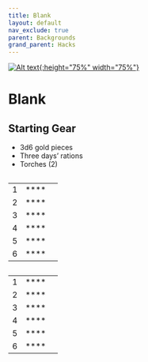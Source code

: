 ```yaml
---
title: Blank
layout: default
nav_exclude: true
parent: Backgrounds
grand_parent: Hacks
---
```


[![Alt text](/img/backgrounds/background.jpg "East of the Sun and West of the Moon, illustrated by Kay Nielsen"){:height="75%" width="75%"}](/img/backgrounds/background.jpg)

# Blank

## Starting Gear

- 3d6 gold pieces
- Three days’ rations
- Torches (2)

## 


|      |      |      |
| ---- | ---- | ---- |
| 1    |**** |      |
| 2    |**** |      |
| 3    |**** |      |
| 4    |**** |      |
| 5    |**** |      |
| 6    |**** |      |

##

|      |      |      |
| ---- | ---- | ---- |
| 1    |**** |      |
| 2    |**** |      |
| 3    |**** |      |
| 4    |**** |      |
| 5    |**** |      |
| 6    |**** |      |
